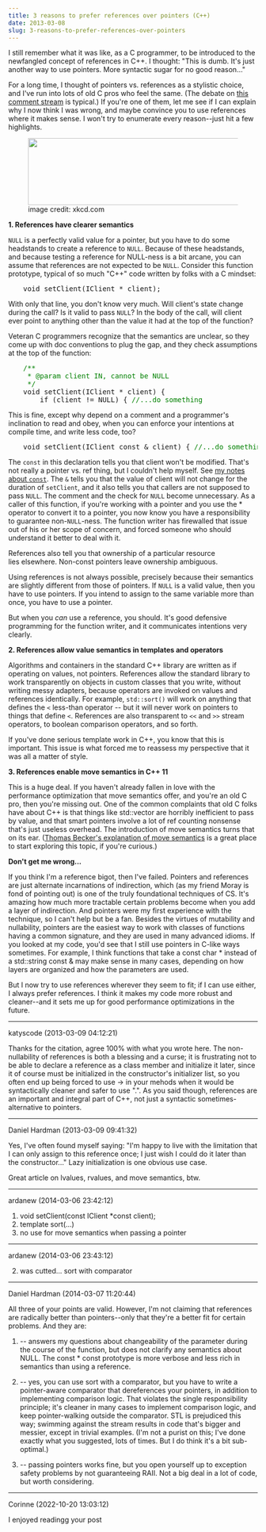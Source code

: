```yaml
---
title: 3 reasons to prefer references over pointers (C++)
date: 2013-03-08
slug: 3-reasons-to-prefer-references-over-pointers
---
```


I still remember what it was like, as a C programmer, to be introduced to the newfangled concept of references in C++. I thought: "This is dumb. It's just another way to use pointers. More syntactic sugar for no good reason..."

For a long time, I thought of pointers vs. references as a stylistic choice, and I've run into lots of old C pros who feel the same. (The debate on <a href="http://www.cplusplus.com/forum/beginner/3958/" target="_blank">this comment stream</a> is typical.) If you're one of them, let me see if I can explain why I now think I was wrong, and maybe convince you to use references where it makes sense. I won't try to enumerate every reason--just hit a few highlights.

<figure><img class=" " src="http://imgs.xkcd.com/comics/compiler_complaint.png" alt="" width="500" height="135" /><figcaption>image credit: xkcd.com</figcaption></figure>

<strong>1. References have clearer semantics</strong>

<code>NULL</code> is a perfectly valid value for a pointer, but you have to do some headstands to create a reference to <code>NULL</code>. Because of these headstands, and because testing a reference for NULL-ness is a bit arcane, you can assume that references are not expected to be <code>NULL</code>. Consider this function prototype, typical of so much "C++" code written by folks with a C mindset:
<pre style="padding-left:30px;">void setClient(IClient * client);</pre>
With only that line, you don't know very much. Will client's state change during the call? Is it valid to pass <code>NULL</code>? In the body of the call, will client ever point to anything other than the value it had at the top of the function?

Veteran C programmers recognize that the semantics are unclear, so they come up with doc conventions to plug the gap, and they check assumptions at the top of the function:
<pre style="padding-left:30px;"><span style="color:#008000;">/**</span>
<span style="color:#008000;"> * @param client IN, cannot be NULL</span>
<span style="color:#008000;"> */</span>
void setClient(IClient * client) {
    if (client != NULL) { <span style="color:#008000;">//...do something</span></pre>
This is fine, except why depend on a comment and a programmer's inclination to read and obey, when you can enforce your intentions at compile time, and write less code, too?<!--more-->
<pre style="padding-left:30px;">void setClient(IClient const & client) { <span style="color:#008000;">//...do something</span></pre>
The <code>const</code> in this declaration tells you that client won't be modified. That's not really a pointer vs. ref thing, but I couldn't help myself. See <a title="Put Your Const Foot Forward" href="put-your-const-foot-forward.md">my notes about <code>const</code></a>. The <code>&</code> tells you that the value of client will not change for the duration of <code>setClient</code>, and it also tells you that callers are not supposed to pass <code>NULL</code>. The comment and the check for <code>NULL</code> become unnecessary. As a caller of this function, if you're working with a pointer and you use the * operator to convert it to a pointer, you now know you have a responsibility to guarantee non-<code>NULL</code>-ness. The function writer has firewalled that issue out of his or her scope of concern, and forced someone who should understand it better to deal with it.

References also tell you that ownership of a particular resource lies elsewhere. Non-const pointers leave ownership ambiguous.

Using references is not always possible, precisely because their semantics are slightly different from those of pointers. If <code>NULL</code> is a valid value, then you have to use pointers. If you intend to assign to the same variable more than once, you have to use a pointer.

But when you <em>can</em> use a reference, you should. It's good defensive programming for the function writer, and it communicates intentions very clearly.

<strong>2. References allow value semantics in templates and operators</strong>

Algorithms and containers in the standard C++ library are written as if operating on values, not pointers. References allow the standard library to work transparently on objects in custom classes that you write, without writing messy adapters, because operators are invoked on values and references identically. For example, <code>std::sort()</code> will work on anything that defines the <code><</code> less-than operator -- but it will never work on pointers to things that define <code><</code>. References are also transparent to <code><<</code> and <code>>></code> stream operators, to boolean comparison operators, and so forth.

If you've done serious template work in C++, you know that this is important. This issue is what forced me to reassess my perspective that it was all a matter of style.

<strong>3. References enable move semantics in C++ 11</strong>

This is a huge deal. If you haven't already fallen in love with the performance optimization that move semantics offer, and you're an old C pro, then you're missing out. One of the common complaints that old C folks have about C++ is that things like std::vector are horribly inefficient to pass by value, and that smart pointers involve a lot of ref counting nonsense that's just useless overhead. The introduction of move semantics turns that on its ear. (<a title="move semantics" href="http://thbecker.net/articles/rvalue_references/section_02.html">Thomas Becker's explanation of move semantics</a> is a great place to start exploring this topic, if you're curious.)

<strong>Don't get me wrong...</strong>

If you think I'm a reference bigot, then I've failed. Pointers and references are just alternate incarnations of indirection, which (as my friend Moray is fond of pointing out) is one of the truly foundational techniques of CS. It's amazing how much more tractable certain problems become when you add a layer of indirection. And pointers were my first experience with the technique, so I can't help but be a fan. Besides the virtues of mutability and nullability, pointers are the easiest way to work with classes of functions having a common signature, and they are used in many advanced idioms. If you looked at my code, you'd see that I still use pointers in C-like ways sometimes. For example, I think functions that take a const char * instead of a std::string const & may make sense in many cases, depending on how layers are organized and how the parameters are used.

But I now try to use references wherever they seem to fit; if I can use either, I always prefer references. I think it makes my code more robust and cleaner--and it sets me up for good performance optimizations in the future.


---

katyscode (2013-03-09 04:12:21)

Thanks for the citation, agree 100% with what you wrote here. The non-nullability of references is both a blessing and a curse; it is frustrating not to be able to declare a reference as a class member and initialize it later, since it of course must be initialized in the constructor's initializer list, so you often end up being forced to use -> in your mehods when it would be syntactically cleaner and safer to use ".". As you said though, references are an important and integral part of C++, not just a syntactic sometimes-alternative to pointers.

---

Daniel Hardman (2013-03-09 09:41:32)

Yes, I've often found myself saying: "I'm happy to live with the limitation that I can only assign to this reference once; I just wish I could do it later than the constructor..." Lazy initialization is one obvious use case.

Great article on lvalues, rvalues, and move semantics, btw.

---

ardanew (2014-03-06 23:42:12)

1) void setClient(const IClient *const client);
2) template sort(...)
3) no use for move semantics when passing a pointer

---

ardanew (2014-03-06 23:43:12)

2) was cutted... sort with comparator

---

Daniel Hardman (2014-03-07 11:20:44)

All three of your points are valid. However, I'm not claiming that references are radically better than pointers--only that they're a better fit for certain problems. And they are:

1) -- answers my questions about changeability of the parameter during the course of the function, but does not clarify any semantics about NULL. The const * const prototype is more verbose and less rich in semantics than using a reference.

2) -- yes, you can use sort with a comparator, but you have to write a pointer-aware comparator that dereferences your pointers, in addition to implementing comparison logic. That violates the single responsibility principle; it's cleaner in many cases to implement comparison logic, and keep pointer-walking outside the comparator. STL is prejudiced this way; swimming against the stream results in code that's bigger and messier, except in trivial examples. (I'm not a purist on this; I've done exactly what you suggested, lots of times. But I do think it's a bit sub-optimal.)

3) -- passing pointers works fine, but you open yourself up to exception safety problems by not guaranteeing RAII. Not a big deal in a lot of code, but worth considering.

---

Corinne (2022-10-20 13:03:12)

I enjoyed readingg your post